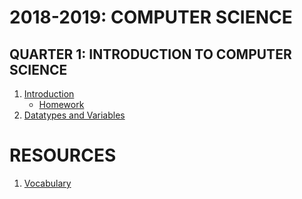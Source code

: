 # 2018-2019: COMPUTER SCIENCE

## QUARTER 1: INTRODUCTION TO COMPUTER SCIENCE

1. [Introduction](https://github.com/ECS-CS/2018-2019/blob/master/6-8th/Introduction.md)
   - [Homework](https://github.com/ECS-CS/2018-2019/blob/master/6-8th/Introduction.md#homework)
2. [Datatypes and Variables](https://github.com/ECS-CS/2018-2019/blob/master/6-8th/Variables.md)

# RESOURCES

1. [Vocabulary](https://github.com/ECS-CS/2018-2019/blob/master/6-8th/Vocabulary.md)
